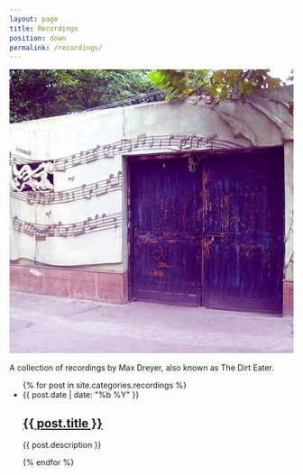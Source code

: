 ```yaml
---
layout: page
title: Recordings
position: down
permalink: /recordings/
---
```


![compositions by max dreyer](/images/music.jpg)

A collection of recordings by Max Dreyer, also known as The Dirt Eater.

<html>
  <ul class="post-list">
    {% for post in site.categories.recordings %}
      <li>
        <span class="post-meta">{{ post.date | date: "%b %Y" }}</span>
        <h2>
          <a class="post-link" href="{{ post.url | prepend: site.baseurl }}">{{ post.title }}</a>
        </h2>
        <p>{{ post.description }}</p>
      </li>
    {% endfor %}
  </ul>

  </html>